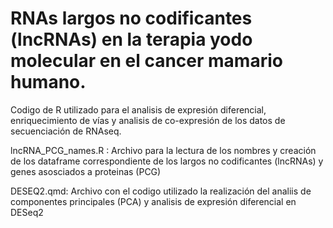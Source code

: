 # RNAs largos no codificantes (lncRNAs) en la terapia yodo molecular en el cancer mamario humano.
Codigo de R utilizado para el analisis de expresión diferencial, enriquecimiento de vías y analisis de co-expresión de los datos de secuenciación de RNAseq.

lncRNA_PCG_names.R : Archivo para la lectura de los nombres y creación de los dataframe correspondiente de los largos no codificantes (lncRNAs) y genes asosciados a proteinas (PCG)

DESEQ2.qmd: Archivo con el codigo utilizado la realización del analiis de componentes principales (PCA) y analisis de expresión diferencial en DESeq2 
